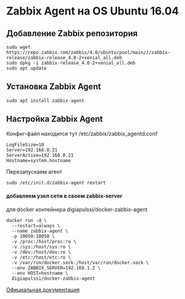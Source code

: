 # Zabbix Agent на OS Ubuntu 16.04

## Добавление Zabbix репозитория

    sudo wget https://repo.zabbix.com/zabbix/4.0/ubuntu/pool/main/z/zabbix-release/zabbix-release_4.0-2+xenial_all.deb
    sudo dpkg -i zabbix-release_4.0-2+xenial_all.deb
    sudo apt update

## Установка Zabbix Agent

    sudo apt install zabbix-agent

## Настройка Zabbix Agent

Конфиг-файл находится тут /etc/zabbix/zabbix_agentd.conf

    LogFileSize=10
    Server=192.168.0.21
    ServerActive=192.168.0.21
    Hostname=system.hostname

Перезапускаем агент

    sudo /etc/init.d/zabbix-agent restart

#### добавляем узел сети в своем zabbix-server
для docker контейнера  digiapulssi/docker-zabbix-agent

    docker run -d \
      --restart=always \
      --name zabbix-agent \
      -p 10050:10050 \
      -v /proc:/host/proc:ro \
      -v /sys:/host/sys:ro \
      -v /dev:/host/dev:ro \
      -v /etc:/host/etc:ro \
      -v /var/run/docker.sock:/host/var/run/docker.sock \
      --env ZABBIX_SERVER=192.168.1.2 \
      --env HOST=hostname \
      digiapulssi/docker-zabbix-agent

[Официальная документация](https://www.zabbix.com/documentation/4.0/ru/manual/installation/install_from_packages/debian_ubuntu)